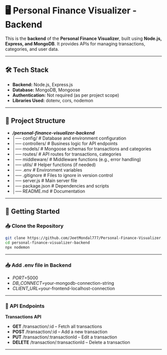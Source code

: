 # **🖥️ Personal Finance Visualizer - Backend**  

This is the **backend** of the **Personal Finance Visualizer**, built using **Node.js, Express, and MongoDB**. It provides APIs for managing transactions, categories, and user data.  

---

## **🛠️ Tech Stack**  
- **Backend:** Node.js, Express.js  
- **Database:** MongoDB, Mongoose  
- **Authentication:** Not required (as per project scope)  
- **Libraries Used:** dotenv, cors, nodemon  

---

## **📂 Project Structure**  

- ***/personal-finance-visualizer-backend***
- │── config/ # Database and environment configuration
- │── controllers/ # Business logic for API endpoints
- │── models/ # Mongoose schemas for transactions and categories
- │── routes/ # API routes for transactions, categories
- │── middleware/ # Middleware functions (e.g., error handling)
- │── utils/ # Helper functions (if needed)
- │── .env # Environment variables
- │── .gitignore # Files to ignore in version control
- │── server.js # Main server file
- │── package.json # Dependencies and scripts
- │── README.md # Documentation


---

## **🚀 Getting Started**  

### **📥 Clone the Repository**  
```bash
git clone https://github.com/JeetMondal777/Personal-Finance-Visualizer.git
cd personal-finance-visualizer-backend
npx nodemon

```

---

### **📥 Add .env file in Backend**  

- *PORT*=5000
- *DB_CONNECT*=your-mongodb-connection-string
- *CLIENT_URL*=your-frontend-localhost-connection

---
### **📌 API Endpoints**

 **Transactions API**
-  **GET**  /transaction/:id – Fetch all transactions
-  **POST**  /transaction/:id – Add a new transaction
-  **PUT**  /transaction/:transactionId – Edit a transaction
-  **DELETE**  /transaction/:transactionId – Delete a transaction

---

